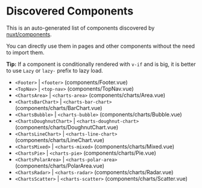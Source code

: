 # Discovered Components

This is an auto-generated list of components discovered by [nuxt/components](https://github.com/nuxt/components).

You can directly use them in pages and other components without the need to import them.

**Tip:** If a component is conditionally rendered with `v-if` and is big, it is better to use `Lazy` or `lazy-` prefix to lazy load.

- `<Footer>` | `<footer>` (components/Footer.vue)
- `<TopNav>` | `<top-nav>` (components/TopNav.vue)
- `<ChartsArea>` | `<charts-area>` (components/charts/Area.vue)
- `<ChartsBarChart>` | `<charts-bar-chart>` (components/charts/BarChart.vue)
- `<ChartsBubble>` | `<charts-bubble>` (components/charts/Bubble.vue)
- `<ChartsDoughnutChart>` | `<charts-doughnut-chart>` (components/charts/DoughnutChart.vue)
- `<ChartsLineChart>` | `<charts-line-chart>` (components/charts/LineChart.vue)
- `<ChartsMixed>` | `<charts-mixed>` (components/charts/Mixed.vue)
- `<ChartsPie>` | `<charts-pie>` (components/charts/Pie.vue)
- `<ChartsPolarArea>` | `<charts-polar-area>` (components/charts/PolarArea.vue)
- `<ChartsRadar>` | `<charts-radar>` (components/charts/Radar.vue)
- `<ChartsScatter>` | `<charts-scatter>` (components/charts/Scatter.vue)
